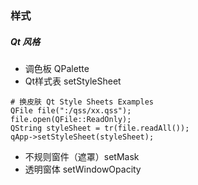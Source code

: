 ### 样式

##### Qt 风格

* 调色板 QPalette
* Qt样式表 setStyleSheet

```
# 换皮肤 Qt Style Sheets Examples
QFile file(":/qss/xx.qss");
file.open(QFile::ReadOnly);
QString styleSheet = tr(file.readAll());
qApp->setStyleSheet(styleSheet);
```

* 不规则窗件（遮罩）setMask
* 透明窗体 setWindowOpacity
